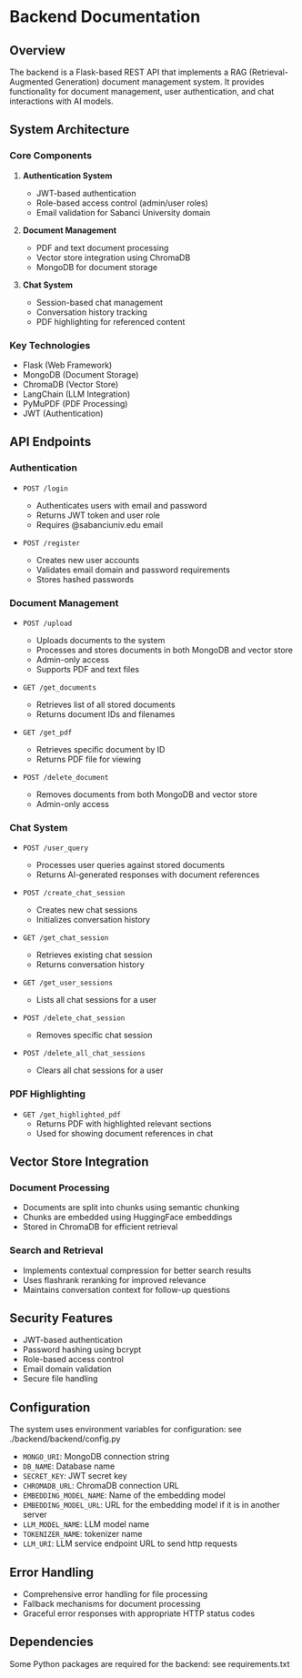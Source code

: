 # Backend Documentation

## Overview
The backend is a Flask-based REST API that implements a RAG (Retrieval-Augmented Generation) document management system. It provides functionality for document management, user authentication, and chat interactions with AI models.

## System Architecture

### Core Components
1. **Authentication System**
   - JWT-based authentication
   - Role-based access control (admin/user roles)
   - Email validation for Sabanci University domain

2. **Document Management**
   - PDF and text document processing
   - Vector store integration using ChromaDB
   - MongoDB for document storage

3. **Chat System**
   - Session-based chat management
   - Conversation history tracking
   - PDF highlighting for referenced content

### Key Technologies
- Flask (Web Framework)
- MongoDB (Document Storage)
- ChromaDB (Vector Store)
- LangChain (LLM Integration)
- PyMuPDF (PDF Processing)
- JWT (Authentication)

## API Endpoints

### Authentication
- `POST /login`
  - Authenticates users with email and password
  - Returns JWT token and user role
  - Requires @sabanciuniv.edu email

- `POST /register`
  - Creates new user accounts
  - Validates email domain and password requirements
  - Stores hashed passwords

### Document Management
- `POST /upload`
  - Uploads documents to the system
  - Processes and stores documents in both MongoDB and vector store
  - Admin-only access
  - Supports PDF and text files

- `GET /get_documents`
  - Retrieves list of all stored documents
  - Returns document IDs and filenames

- `GET /get_pdf`
  - Retrieves specific document by ID
  - Returns PDF file for viewing

- `POST /delete_document`
  - Removes documents from both MongoDB and vector store
  - Admin-only access

### Chat System
- `POST /user_query`
  - Processes user queries against stored documents
  - Returns AI-generated responses with document references

- `POST /create_chat_session`
  - Creates new chat sessions
  - Initializes conversation history

- `GET /get_chat_session`
  - Retrieves existing chat session
  - Returns conversation history

- `GET /get_user_sessions`
  - Lists all chat sessions for a user

- `POST /delete_chat_session`
  - Removes specific chat session

- `POST /delete_all_chat_sessions`
  - Clears all chat sessions for a user

### PDF Highlighting
- `GET /get_highlighted_pdf`
  - Returns PDF with highlighted relevant sections
  - Used for showing document references in chat

## Vector Store Integration

### Document Processing
- Documents are split into chunks using semantic chunking
- Chunks are embedded using HuggingFace embeddings
- Stored in ChromaDB for efficient retrieval

### Search and Retrieval
- Implements contextual compression for better search results
- Uses flashrank reranking for improved relevance
- Maintains conversation context for follow-up questions

## Security Features
- JWT-based authentication
- Password hashing using bcrypt
- Role-based access control
- Email domain validation
- Secure file handling

## Configuration
The system uses environment variables for configuration: see ./backend/backend/config.py
- `MONGO_URI`: MongoDB connection string
- `DB_NAME`: Database name
- `SECRET_KEY`: JWT secret key
- `CHROMADB_URL`: ChromaDB connection URL
- `EMBEDDING_MODEL_NAME`: Name of the embedding model
- `EMBEDDING_MODEL_URL`: URL for the embedding model if it is in another server
- `LLM_MODEL_NAME`: LLM model name
- `TOKENIZER_NAME`:  tokenizer name 
- `LLM_URI`: LLM service endpoint URL to send http requests

## Error Handling
- Comprehensive error handling for file processing
- Fallback mechanisms for document processing
- Graceful error responses with appropriate HTTP status codes

## Dependencies
Some Python packages are required for the backend: see requirements.txt 

